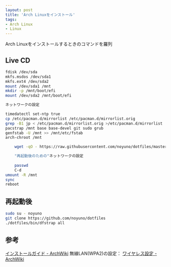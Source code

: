 ```yaml
---
layout: post
title: 'Arch Linuxをインストール'
tags:
- Arch Linux
- Linux
---
```


Arch Linuxをインストールするときのコマンドを羅列

## Live CD

~~~sh
fdisk /dev/sda
mkfs.msdos /dev/sda1
mkfs.ext4 /dev/sda2
mount /dev/sda1 /mnt
mkdir -p /mnt/boot/efi
mount /dev/sda2 /mnt/boot/efi

ネットワークの設定

timedatectl set-ntp true
cp /etc/pacman.d/mirrorlist /etc/pacman.d/mirrorlist.orig
grep -B1 jp < /etc/pacman.d/mirrorlist.orig >/etc/pacman.d/mirrorlist
pacstrap /mnt base base-devel git sudo grub
genfstab -U /mnt >> /mnt/etc/fstab
arch-chroot /mnt

    wget -qO - https://raw.githubusercontent.com/noyuno/dotfiles/master/arch/bin/archconfig | bash

    "再起動後のための"ネットワークの設定
    
    passwd
    C-d
umount -R /mnt
sync
reboot
~~~

## 再起動後

~~~sh
sudo su - noyuno
git clone https://github.com/noyuno/dotfiles
./dotfiles/bin/dfstrap all
~~~

## 参考

[インストールガイド - ArchWiki](https://wiki.archlinux.jp/index.php/%E3%82%A4%E3%83%B3%E3%82%B9%E3%83%88%E3%83%BC%E3%83%AB%E3%82%AC%E3%82%A4%E3%83%89)
無線LAN(WPA2)の設定：
[ワイヤレス設定 - ArchWiki](https://wiki.archlinux.jp/index.php/%E3%83%AF%E3%82%A4%E3%83%A4%E3%83%AC%E3%82%B9%E8%A8%AD%E5%AE%9A#.E6.89.8B.E5.8B.95.E3.82.BB.E3.83.83.E3.83.88.E3.82.A2.E3.83.83.E3.83.97)

